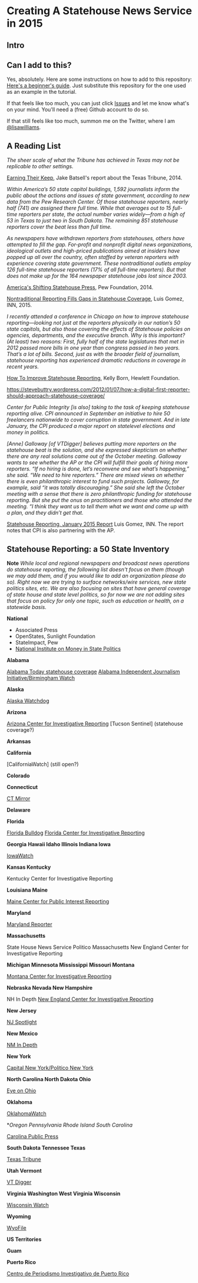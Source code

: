 # Creating A Statehouse News Service in 2015

## Intro

## Can I add to this?  

Yes, absolutely.  Here are some instructions on how to add to this repository: [Here's a beginner's guide](https://nerds.inn.org/2015/03/17/contributing-to-the-inn-nerds-docs-repo-using-github-com/). Just substitute this repository for the one used as an example in the tutorial.  

If that feels like too much, you can just click [Issues](https://github.com/lisawilliams/community/issues/new) and let me know what's on your mind.  You'll need a (free) Github account to do so.  

If that still feels like too much, summon me on the Twitter, where I am [@lisawilliams](http://twitter.com/lisawilliams).

## A Reading List

*The sheer scale of what the Tribune has achieved in Texas may not be replicable to other settings.*

[Earning Their Keep](http://features.knightfoundation.org/nonprofitnews-2015/pdfs/KF-NonprofitNews2015-Tribune.pdf), Jake Batsell's report about the Texas Tribune, 2014.

*Within America’s 50 state capitol buildings, 1,592 journalists inform the public about the actions and issues of state government, according to new data from the Pew Research Center. Of those statehouse reporters, nearly half (741) are assigned there full time. While that averages out to 15 full-time reporters per state, the actual number varies widely—from a high of 53 in Texas to just two in South Dakota. The remaining 851 statehouse reporters cover the beat less than full time.*

*As newspapers have withdrawn reporters from statehouses, others have attempted to fill the gap. For-profit and nonprofit digital news organizations, ideological outlets and high-priced publications aimed at insiders have popped up all over the country, often staffed by veteran reporters with experience covering state government. These nontraditional outlets employ 126 full-time statehouse reporters (17% of all full-time reporters). But that does not make up for the 164 newspaper statehouse jobs lost since 2003.*

[America's Shifting Statehouse Press](http://www.journalism.org/2014/07/10/americas-shifting-statehouse-press/), Pew Foundation, 2014.

[Nontraditional Reporting Fills Gaps in Statehouse Coverage](http://journo.biz/2015/02/17/how-nontraditional-journalism-is-filling-the-gaps-in-declining-statehouse-reporting/), Luis Gomez, INN, 2015.


*I recently attended a conference in Chicago on how to improve statehouse reporting—looking not just at the reporters physically in our nation’s 50 state capitols, but also those covering the effects of Statehouse policies on agencies, departments, and the executive branch. Why is this important? (At least) two reasons: First, fully half of the state legislatures that met in 2012 passed more bills in one year than congress passed in two years. That’s a lot of bills. Second, just as with the broader field of journalism, statehouse reporting has experienced dramatic reductions in coverage in recent years.*

[How To Improve Statehouse Reporting](http://www.hewlett.org/blog/posts/how-improve-statehouse-reporting), Kelly Born, Hewlett Foundation.

https://stevebuttry.wordpress.com/2012/01/07/how-a-digital-first-reporter-should-approach-statehouse-coverage/

*Center for Public Integrity [is also] taking to the task of keeping statehouse reporting alive. CPI announced in September an initiative to hire 50 freelancers nationwide to cover corruption in state government. And in late January, the CPI produced a major report on state­level elections and money in politics.*

*[Anne] Galloway [of VTDigger] believes putting more reporters on the statehouse beat is the solution, and she expressed skepticism on whether there are any real solutions came out of the October meeting. Galloway wants to see whether the AP or the CPI will fulfill their goals of hiring more reporters. “If no hiring is done, let’s reconvene and see what’s happening,” she said. “We need to hire reporters.” There are mixed views on
whether there is even philanthropic interest to fund such projects. Galloway, for example, said “it was totally discouraging.” She said she left the October meeting with a sense that there is zero philanthropic funding for statehouse reporting. But she put the onus on practitioners and those who attended the meeting. “I think they want us to tell them what we want and come up with a plan, and they didn’t get that.*

[Statehouse Reporting, January 2015 Report](http://inn.org/wp-content/uploads/2015/02/INN-Statehouse-Reporting-January-2015-Public-Version.pdf) Luis Gomez, INN.  The report notes that CPI is also partnering with the AP. 

## Statehouse Reporting: a 50 State Inventory

**Note** *While local and regional newspapers and broadcast news operations do statehouse reporting, the following list doesn't focus on them (though we may add them, and if you would like to add an organization please do so).  Right now we are trying to surface networks/wire services, new state politics sites, etc.  We are also focusing on sites that have general coverage of state house and state level politics, so for now we are not adding sites that focus on policy for only one topic, such as education or health, on a statewide basis.*

**National**

* Associated Press
* OpenStates, Sunlight Foundation
* StateImpact, Pew 
* [National Institute on Money in State Politics](http://www.followthemoney.org/)

**Alabama**

[Alabama Today statehouse coverage](http://altoday.com/archives/tag/statehouse)
[Alabama Independent Journalism Initiative/Birmingham Watch](http://birminghamwatch.org/)

**Alaska**

[Alaska Watchdog](http://watchdog.org/category/alaska/)

**Arizona**

[Arizona Center for Investigative Reporting](http://azcir.org/)
[Tucson Sentinel] (statehouse coverage?)

**Arkansas**

**California**

[CaliforniaWatch]   (still open?)

**Colorado**

**Connecticut**

[CT Mirror](http://ctmirror.org)


**Delaware**


**Florida**

[Florida Bulldog](http://www.floridabulldog.org/)
[Florida Center for Investigative Reporting](http://fcir.org)

**Georgia**
**Hawaii
Idaho
Illinois
Indiana
Iowa**

[IowaWatch](http://iowawatch.org)

**Kansas
Kentucky**

Kentucky Center for Investigative Reporting 

**Louisiana
Maine**

[Maine Center for Public Interest Reporting](http://pinetreewatchdog.org)

**Maryland**

[Maryland Reporter](http://marylandreporter.org)

**Massachusetts**

State House News Service
Politico Massachusetts 
New England Center for Investigative Reporting

**Michigan
Minnesota
Mississippi**
**Missouri
Montana**

[Montana Center for Investigative Reporting](http://mtcir.org/)

**Nebraska
Nevada
New Hampshire**

NH In Depth
[New England Center for Investigative Reporting](http://necir.org)

**New Jersey**

[NJ Spotlight](http://njspotlight.org)

**New Mexico**

[NM In Depth](http://nmindepth.org)

**New York**

[Capital New York/Politico New York](http://www.capitalnewyork.com/)

**North Carolina
North Dakota
Ohio**

[Eye on Ohio](http://eyeonohio.org)

**Oklahoma**

[OklahomaWatch](http://oklahomawatch.org)


**Oregon
Pennsylvania
Rhode Island
South Carolina*

[Carolina Public Press](http://www.carolinapublicpress.org/)

**South Dakota
Tennessee
Texas**

[Texas Tribune](http://texastribune.org)

**Utah
Vermont**

[VT Digger](http://vtdigger.com)

**Virginia
Washington
West Virginia
Wisconsin**

[Wisconsin Watch](http://wisconsinwatch.org)

**Wyoming**

[WyoFile](http://wyofile.org)

**US Territories**

**Guam**

**Puerto Rico**

[Centro de Periodismo Investigativo de Puerto Rico](http://periodismoinvestigativo.com/)
